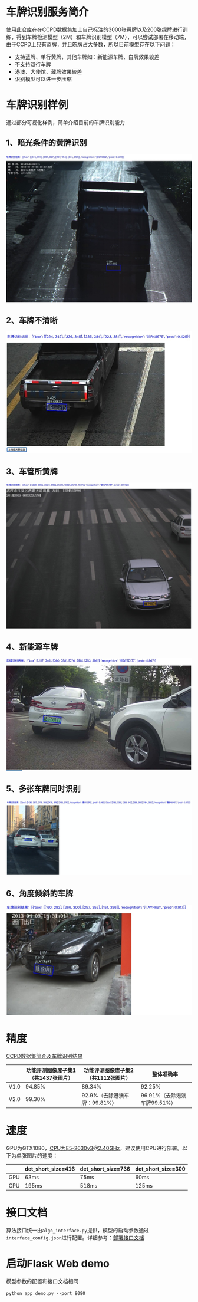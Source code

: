 # 车牌识别服务简介

使用此仓库在在CCPD数据集加上自己标注的3000张黄牌以及200张绿牌进行训练，得到车牌检测模型（2M）和车牌识别模型（7M），可以尝试部署在移动端，由于CCPD上只有蓝牌，并且皖牌占大多数，所以目前模型存在以下问题：

- 支持蓝牌、单行黄牌，其他车牌如：新能源车牌、白牌效果较差
- 不支持双行车牌
- 港澳、大使馆、藏牌效果较差
- 识别模型可以进一步压缩



# 车牌识别样例

通过部分可视化样例，简单介绍目前的车牌识别能力

## 1、暗光条件的黄牌识别

![image-20200915164559405](lpr1.png)

## 2、车牌不清晰

![image-20200915164658934](lpr2.png)

## 3、车管所黄牌

![image-20200915164823122](lpr3.png)



## 4、新能源车牌

![image-20200915164910132](lpr4.png)

## 5、多张车牌同时识别

![image-20200915165049366](lpr5.png)

## 6、角度倾斜的车牌

![image-20200915165852276](lpr6.png)



# 精度

[CCPD数据集简介及车牌识别结果](CCPD数据集简介及结果.md)

|      | 功能评测图像库子集1（共1437张图片） | 功能评测图像库子集2（共1112张图片） | 整体准确率                   |
| ---- | ----------------------------------- | ----------------------------------- | ---------------------------- |
| V1.0 | 94.85%                              | 89.34%                              | 92.25%                       |
| V2.0 | 99.30%                              | 92.9%（去除港澳车牌：99.81%）       | 96.91%（去除港澳车牌99.51%） |



# 速度

GPU为GTX1080，CPU为E5-2630v3@2.40GHz，建议使用CPU进行部署。以下为单张图片的速度：

|      | det_short_size=416 | det_short_size=736 | det_short_size=300 |
| ---- | ------------------ | ------------------ | ------------------ |
| GPU  | 63ms               | 75ms               | 60ms               |
| CPU  | 195ms              | 518ms              | 125ms              |



# 接口文档

算法接口统一由`algo_interface.py`提供，模型的启动参数通过`interface_config.json`进行配置。详细参考：[部署接口文档](车牌识别接口文档.md)



# 启动Flask Web demo

模型参数的配置和接口文档相同

`python app_demo.py --port 8080`

